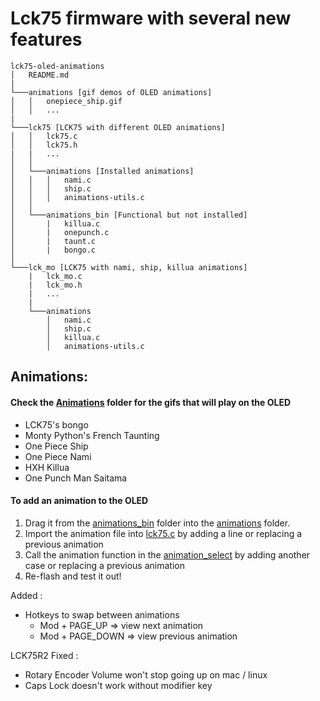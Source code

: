 # Lck75 firmware with several new features

```
lck75-oled-animations
│   README.md
|
└───animations [gif demos of OLED animations]
│   │   onepiece_ship.gif
│   │   ...
|
└───lck75 [LCK75 with different OLED animations]
│   │   lck75.c
│   │   lck75.h
|   |   ...
│   │
│   └───animations [Installed animations]
│   │   │   nami.c
│   │   │   ship.c
│   │   │   animations-utils.c
│   │
│   └───animations_bin [Functional but not installed]
│       |   killua.c
│       |   onepunch.c
│       |   taunt.c
│       |   bongo.c
│   
└───lck_mo [LCK75 with nami, ship, killua animations]
    |   lck_mo.c
    |   lck_mo.h
    |   ...
    |
    └───animations
        │   nami.c
        │   ship.c
        │   killua.c
        │   animations-utils.c
```

## Animations: <br/>
#### Check the [Animations](https://github.com/lazy-send/lck75-oled-animations/tree/main/animations) folder for the gifs that will play on the OLED 
- LCK75's bongo
- Monty Python's French Taunting
- One Piece Ship
- One Piece Nami
- HXH Killua
- One Punch Man Saitama
#### To add an animation to the OLED
 1. Drag it from the [animations_bin](https://github.com/lazy-send/lck75-oled-animations/tree/main/lck75/animations_bin) folder into the [animations](https://github.com/lazy-send/lck75-oled-animations/tree/main//lck75/animations) folder.
 2. Import the animation file into  [lck75.c](https://github.com/lazy-send/lck75-oled-animations/blob/db70a9d407e65d285fe090b0d688fa8e2fac45d4/lck75/lck75.c#L16.) by adding a line or replacing a previous animation
 3. Call the animation function in the [animation_select](https://github.com/lazy-send/lck75-oled-animations/blob/db70a9d407e65d285fe090b0d688fa8e2fac45d4/lck75/lck75.c#L45) by adding another case or replacing a previous animation
4. Re-flash and test it out!

Added : 
- Hotkeys to swap between animations
   - Mod + PAGE_UP => view next animation
   - Mod + PAGE_DOWN => view previous animation

LCK75R2 Fixed : 
 - Rotary Encoder Volume won't stop going up on mac / linux
 - Caps Lock doesn't work without modifier key

